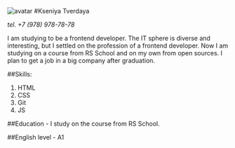 <image src="https://kartinkin.net/pics/uploads/posts/2022-09/1662633280_2-kartinkin-net-p-devushka-s-knigoi-risunok-instagram-3.jpg/800/600" alt="avatar">
#Kseniya Tverdaya


*tel. +7 (978) 978-78-78*


I am studying to be a frontend developer. The IT sphere is diverse and interesting, but I settled on the profession of a frontend developer. Now I am studying on a course from RS School and on my own from open sources. I plan to get a job in a big company after graduation.


##Skills:


1. HTML
2. CSS
3. Git
4. JS


##Education - I study on the course from RS School.


##English level - А1
